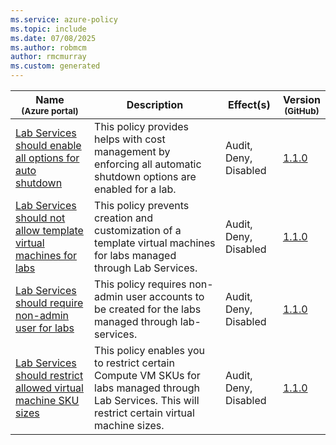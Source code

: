 ```yaml
---
ms.service: azure-policy
ms.topic: include
ms.date: 07/08/2025
ms.author: robmcm
author: rmcmurray
ms.custom: generated
---
```


|Name<br /><sub>(Azure portal)</sub> |Description |Effect(s) |Version<br /><sub>(GitHub)</sub> |
|---|---|---|---|
|[Lab Services should enable all options for auto shutdown](https://portal.azure.com/#blade/Microsoft_Azure_Policy/PolicyDetailBlade/definitionId/%2Fproviders%2FMicrosoft.Authorization%2FpolicyDefinitions%2Fa6e9cf2d-7d76-440e-b795-8da246bd3aab) |This policy provides helps with cost management by enforcing all automatic shutdown options are enabled for a lab. |Audit, Deny, Disabled |[1.1.0](https://github.com/Azure/azure-policy/blob/master/built-in-policies/policyDefinitions/Lab%20Services/EnforceAutoShutdown.json) |
|[Lab Services should not allow template virtual machines for labs](https://portal.azure.com/#blade/Microsoft_Azure_Policy/PolicyDetailBlade/definitionId/%2Fproviders%2FMicrosoft.Authorization%2FpolicyDefinitions%2Fe8a5a3eb-1ab6-4657-a701-7ae432cf14e1) |This policy prevents creation and customization of a template virtual machines for labs managed through Lab Services. |Audit, Deny, Disabled |[1.1.0](https://github.com/Azure/azure-policy/blob/master/built-in-policies/policyDefinitions/Lab%20Services/TemplateLabsNotAllowed.json) |
|[Lab Services should require non-admin user for labs](https://portal.azure.com/#blade/Microsoft_Azure_Policy/PolicyDetailBlade/definitionId/%2Fproviders%2FMicrosoft.Authorization%2FpolicyDefinitions%2F0fd9915e-cab3-4f24-b200-6e20e1aa276a) |This policy requires non-admin user accounts to be created for the labs managed through lab-services. |Audit, Deny, Disabled |[1.1.0](https://github.com/Azure/azure-policy/blob/master/built-in-policies/policyDefinitions/Lab%20Services/RequireNonAdminUser.json) |
|[Lab Services should restrict allowed virtual machine SKU sizes](https://portal.azure.com/#blade/Microsoft_Azure_Policy/PolicyDetailBlade/definitionId/%2Fproviders%2FMicrosoft.Authorization%2FpolicyDefinitions%2F3e13d504-9083-4912-b935-39a085db2249) |This policy enables you to restrict certain Compute VM SKUs for labs managed through Lab Services. This will restrict certain virtual machine sizes. |Audit, Deny, Disabled |[1.1.0](https://github.com/Azure/azure-policy/blob/master/built-in-policies/policyDefinitions/Lab%20Services/ListAllowedSkuNames.json) |

